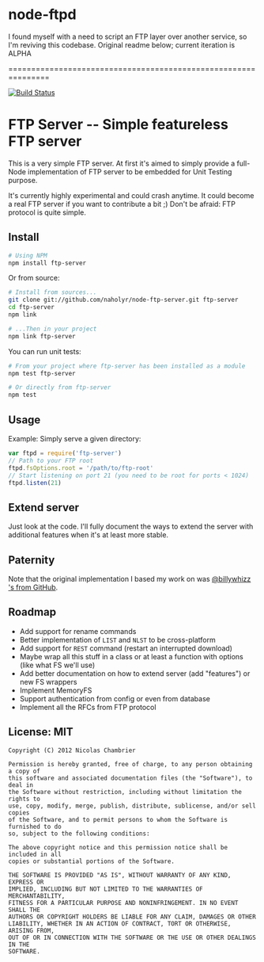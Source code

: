 # node-ftpd
I found myself with a need to script an FTP layer over another service, so I'm reviving this codebase. Original readme below; current iteration is ALPHA


===============================================================


[![Build Status](https://secure.travis-ci.org/naholyr/node-ftp-server.png)](http://travis-ci.org/naholyr/node-ftp-server)

# FTP Server -- Simple featureless FTP server

This is a very simple FTP server. At first it's aimed to simply provide a full-Node implementation of FTP server to be embedded for Unit Testing purpose.

It's currently highly experimental and could crash anytime. It could become a real FTP server if you want to contribute a bit ;) Don't be afraid: FTP protocol is quite simple.

## Install

```bash
# Using NPM
npm install ftp-server
```

Or from source:

```bash
# Install from sources...
git clone git://github.com/naholyr/node-ftp-server.git ftp-server
cd ftp-server
npm link

# ...Then in your project
npm link ftp-server
```

You can run unit tests:

```bash
# From your project where ftp-server has been installed as a module
npm test ftp-server

# Or directly from ftp-server
npm test
```

## Usage

Example: Simply serve a given directory:

```javascript
var ftpd = require('ftp-server')
// Path to your FTP root
ftpd.fsOptions.root = '/path/to/ftp-root'
// Start listening on port 21 (you need to be root for ports < 1024)
ftpd.listen(21)
```

## Extend server

Just look at the code. I'll fully document the ways to extend the server with additional features when it's at least more stable.

## Paternity

Note that the original implementation I based my work on was [@billywhizz 's from GitHub](https://github.com/billywhizz/nodeftpd).

## Roadmap

 * Add support for rename commands
 * Better implementation of `LIST` and `NLST` to be cross-platform
 * Add support for `REST` command (restart an interrupted download)
 * Maybe wrap all this stuff in a class or at least a function with options (like what FS we'll use)
 * Add better documentation on how to extend server (add "features") or new FS wrappers
 * Implement MemoryFS
 * Support authentication from config or even from database
 * Implement all the RFCs from FTP protocol

## License: MIT

```
Copyright (C) 2012 Nicolas Chambrier

Permission is hereby granted, free of charge, to any person obtaining a copy of
this software and associated documentation files (the "Software"), to deal in
the Software without restriction, including without limitation the rights to
use, copy, modify, merge, publish, distribute, sublicense, and/or sell copies
of the Software, and to permit persons to whom the Software is furnished to do
so, subject to the following conditions:

The above copyright notice and this permission notice shall be included in all
copies or substantial portions of the Software.

THE SOFTWARE IS PROVIDED "AS IS", WITHOUT WARRANTY OF ANY KIND, EXPRESS OR
IMPLIED, INCLUDING BUT NOT LIMITED TO THE WARRANTIES OF MERCHANTABILITY,
FITNESS FOR A PARTICULAR PURPOSE AND NONINFRINGEMENT. IN NO EVENT SHALL THE
AUTHORS OR COPYRIGHT HOLDERS BE LIABLE FOR ANY CLAIM, DAMAGES OR OTHER
LIABILITY, WHETHER IN AN ACTION OF CONTRACT, TORT OR OTHERWISE, ARISING FROM,
OUT OF OR IN CONNECTION WITH THE SOFTWARE OR THE USE OR OTHER DEALINGS IN THE
SOFTWARE.
```

